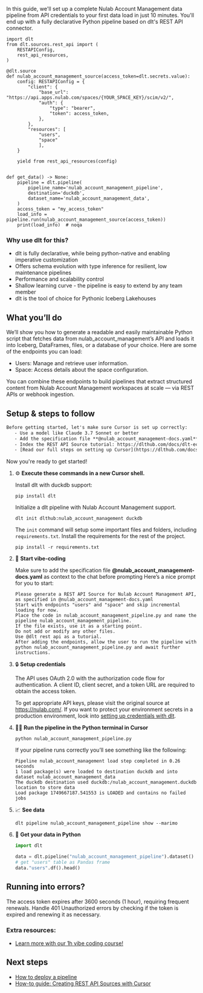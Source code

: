 In this guide, we'll set up a complete Nulab Account Management data pipeline from API credentials to your first data load in just 10 minutes. You'll end up with a fully declarative Python pipeline based on dlt's REST API connector.

```python-outcome
import dlt
from dlt.sources.rest_api import (
    RESTAPIConfig,
    rest_api_resources,
)

@dlt.source
def nulab_account_management_source(access_token=dlt.secrets.value):
    config: RESTAPIConfig = {
        "client": {
            "base_url": "https://api.apps.nulab.com/spaces/{YOUR_SPACE_KEY}/scim/v2/",
            "auth": {
                "type": "bearer",
                "token": access_token,
            },
        },
        "resources": [
            "users",
            "space"
            ],
    }

    yield from rest_api_resources(config)


def get_data() -> None:
    pipeline = dlt.pipeline(
        pipeline_name='nulab_account_management_pipeline',
        destination='duckdb',
        dataset_name='nulab_account_management_data', 
    )
    access_token = "my_access_token"
    load_info = pipeline.run(nulab_account_management_source(access_token))
    print(load_info)  # noqa
```

### Why use dlt for this?

- dlt is fully declarative, while being python-native and enabling imperative customization
- Offers schema evolution with type inference for resilient, low maintenance pipelines
- Performance and scalability control
- Shallow learning curve - the pipeline is easy to extend by any team member
- dlt is the tool of choice for Pythonic Iceberg Lakehouses

## What you’ll do

We’ll show you how to generate a readable and easily maintainable Python script that fetches data from nulab_account_management’s API and loads it into Iceberg, DataFrames, files, or a database of your choice. Here are some of the endpoints you can load:

- Users: Manage and retrieve user information.
- Space: Access details about the space configuration.

You can combine these endpoints to build pipelines that extract structured content from Nulab Account Management workspaces at scale — via REST APIs or webhook ingestion.

## Setup & steps to follow

```default
Before getting started, let's make sure Cursor is set up correctly:
   - Use a model like Claude 3.7 Sonnet or better
   - Add the specification file **@nulab_account_management-docs.yaml** as context
   - Index the REST API Source tutorial: https://dlthub.com/docs/dlt-ecosystem/verified-sources/rest_api/ and add it to context as **@dlt rest api**
   - [Read our full steps on setting up Cursor](https://dlthub.com/docs/dlt-ecosystem/llm-tooling/cursor-restapi#23-configuring-cursor-with-documentation)
```

Now you're ready to get started! 

1. ⚙️ **Execute these commands in a new Cursor shell.**
    
    Install dlt with duckdb support:
    ```shell
    pip install dlt
    ```

    Initialize a dlt pipeline with Nulab Account Management support.
    ```shell
    dlt init dlthub:nulab_account_management duckdb
    ```

    The `init` command will setup some important files and folders, including `requirements.txt`. Install the requirements for the rest of the project.
    ```shell
    pip install -r requirements.txt
    ```
    
2. 🤠 **Start vibe-coding**
    
    Make sure to add the specification file **@nulab_account_management-docs.yaml** as context to the chat before prompting
    Here’s a nice prompt for you to start: 
    
    ```prompt
    Please generate a REST API Source for Nulab Account Management API, as specified in @nulab_account_management-docs.yaml 
    Start with endpoints "users" and "space" and skip incremental loading for now. 
    Place the code in nulab_account_management_pipeline.py and name the pipeline nulab_account_management_pipeline. 
    If the file exists, use it as a starting point. 
    Do not add or modify any other files. 
    Use @dlt rest api as a tutorial. 
    After adding the endpoints, allow the user to run the pipeline with python nulab_account_management_pipeline.py and await further instructions.
    ```

    
3. 🔒 **Setup credentials** 
    
    The API uses OAuth 2.0 with the authorization code flow for authentication. A client ID, client secret, and a token URL are required to obtain the access token.
    
    To get appropriate API keys, please visit the original source at https://nulab.com/.
    If you want to protect your environment secrets in a production environment, look into [setting up credentials with dlt](https://dlthub.com/docs/walkthroughs/add_credentials).
    
4. 🏃‍♀️ **Run the pipeline in the Python terminal in Cursor**
    
    ```shell
    python nulab_account_management_pipeline.py
    ```
    
    If your pipeline runs correctly you’ll see something like the following:
    
    ```shell
    Pipeline nulab_account_management load step completed in 0.26 seconds
    1 load package(s) were loaded to destination duckdb and into dataset nulab_account_management_data
    The duckdb destination used duckdb:/nulab_account_management.duckdb location to store data
    Load package 1749667187.541553 is LOADED and contains no failed jobs
    ```
    
5. 📈 **See data**
    
    ```shell
    dlt pipeline nulab_account_management_pipeline show --marimo
    ```
    
6. 🐍 **Get your data in Python**
    
    ```python
    import dlt

   data = dlt.pipeline("nulab_account_management_pipeline").dataset()
   # get "users" table as Pandas frame
   data."users".df().head()
    ```

## Running into errors?

The access token expires after 3600 seconds (1 hour), requiring frequent renewals. Handle 401 Unauthorized errors by checking if the token is expired and renewing it as necessary.

### Extra resources:

- [Learn more with our 1h vibe coding course!](https://www.youtube.com/watch?v=GGid70rnJuM)

## Next steps

- [How to deploy a pipeline](https://dlthub.com/docs/walkthroughs/deploy-a-pipeline)
- [How-to guide: Creating REST API Sources with Cursor](https://dlthub.com/docs/dlt-ecosystem/llm-tooling/cursor-restapi)